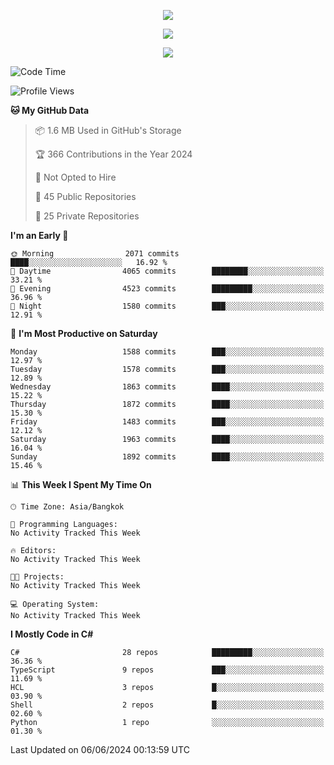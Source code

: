 <p align="center">
  <a href="say-hi.gif"> 
    <img align="center" src="say-hi.gif"/>
  </a>
</p>
<p align="center">
  <a href="https://github.com/htthinh1999">
    <img align="center" src="https://github-readme-stats-kappa-pink.vercel.app/api?username=htthinh1999&show_icons=true&count_private=true&theme=dracula"/>
  </a>
</p>
<p align="center">
  <a href="https://github.com/htthinh1999">
    <img src="https://github-readme-stats-kappa-pink.vercel.app/api/top-langs/?username=htthinh1999&layout=compact&langs_count=6&count_private=true&hide=tsql,hlsl,glsl,shaderlab&theme=dracula"/>
  </a>
</p>

<!--START_SECTION:waka-->
![Code Time](http://img.shields.io/badge/Code%20Time-0%20secs-blue)

![Profile Views](http://img.shields.io/badge/Profile%20Views-0-blue)

**🐱 My GitHub Data** 

> 📦 1.6 MB Used in GitHub's Storage 
 > 
> 🏆 366 Contributions in the Year 2024
 > 
> 🚫 Not Opted to Hire
 > 
> 📜 45 Public Repositories 
 > 
> 🔑 25 Private Repositories 
 > 
**I'm an Early 🐤** 

```text
🌞 Morning                2071 commits        ████░░░░░░░░░░░░░░░░░░░░░   16.92 % 
🌆 Daytime                4065 commits        ████████░░░░░░░░░░░░░░░░░   33.21 % 
🌃 Evening                4523 commits        █████████░░░░░░░░░░░░░░░░   36.96 % 
🌙 Night                  1580 commits        ███░░░░░░░░░░░░░░░░░░░░░░   12.91 % 
```
📅 **I'm Most Productive on Saturday** 

```text
Monday                   1588 commits        ███░░░░░░░░░░░░░░░░░░░░░░   12.97 % 
Tuesday                  1578 commits        ███░░░░░░░░░░░░░░░░░░░░░░   12.89 % 
Wednesday                1863 commits        ████░░░░░░░░░░░░░░░░░░░░░   15.22 % 
Thursday                 1872 commits        ████░░░░░░░░░░░░░░░░░░░░░   15.30 % 
Friday                   1483 commits        ███░░░░░░░░░░░░░░░░░░░░░░   12.12 % 
Saturday                 1963 commits        ████░░░░░░░░░░░░░░░░░░░░░   16.04 % 
Sunday                   1892 commits        ████░░░░░░░░░░░░░░░░░░░░░   15.46 % 
```


📊 **This Week I Spent My Time On** 

```text
🕑︎ Time Zone: Asia/Bangkok

💬 Programming Languages: 
No Activity Tracked This Week

🔥 Editors: 
No Activity Tracked This Week

🐱‍💻 Projects: 
No Activity Tracked This Week

💻 Operating System: 
No Activity Tracked This Week
```

**I Mostly Code in C#** 

```text
C#                       28 repos            █████████░░░░░░░░░░░░░░░░   36.36 % 
TypeScript               9 repos             ███░░░░░░░░░░░░░░░░░░░░░░   11.69 % 
HCL                      3 repos             █░░░░░░░░░░░░░░░░░░░░░░░░   03.90 % 
Shell                    2 repos             █░░░░░░░░░░░░░░░░░░░░░░░░   02.60 % 
Python                   1 repo              ░░░░░░░░░░░░░░░░░░░░░░░░░   01.30 % 
```




 Last Updated on 06/06/2024 00:13:59 UTC
<!--END_SECTION:waka-->
